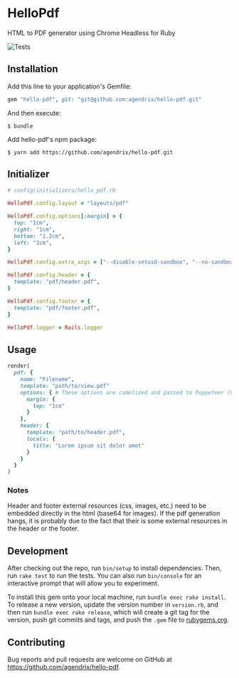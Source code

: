 # HelloPdf

HTML to PDF generator using Chrome Headless for Ruby

![Tests](https://github.com/agendrix/hello-pdf/workflows/Tests/badge.svg)

## Installation

Add this line to your application's Gemfile:

```ruby
gem "hello-pdf", git: "git@github.com:agendrix/hello-pdf.git"
```

And then execute:

    $ bundle

Add hello-pdf's npm package:

    $ yarn add https://github.com/agendrix/hello-pdf.git

## Initializer

```ruby
# config/initializers/hello_pdf.rb

HelloPdf.config.layout = "layouts/pdf"

HelloPdf.config.options[:margin] = {
  top: "1cm",
  right: "1cm",
  bottom: "1.2cm",
  left: "1cm",
}

HelloPdf.config.extra_args = ["--disable-setuid-sandbox", "--no-sandbox"]

HelloPdf.config.header = {
  template: "pdf/header.pdf",
}

HelloPdf.config.footer = {
  template: "pdf/footer.pdf",
}

HelloPdf.logger = Rails.logger
```

## Usage

```ruby
render(
  pdf: {
    name: "Filename",
    template: "path/to/view.pdf"
    options: { # These options are camelized and passed to Puppeteer (https://github.com/GoogleChrome/puppeteer/blob/v1.2.0/docs/api.md#pagepdfoptions)
      margin: {
        top: "1cm"
      }
    },
    header: {
      template: "path/to/header.pdf",
      locals: {
        title: "Lorem ipsum sit dolor amet"
      }
    }
  }
)
```

### Notes

Header and footer external resources (css, images, etc.) need to be embedded directly in the html (base64 for images).
If the pdf generation hangs, it is probably due to the fact that their is some external resources in the header or the footer.

## Development

After checking out the repo, run `bin/setup` to install dependencies. Then, run `rake test` to run the tests. You can also run `bin/console` for an interactive prompt that will allow you to experiment.

To install this gem onto your local machine, run `bundle exec rake install`. To release a new version, update the version number in `version.rb`, and then run `bundle exec rake release`, which will create a git tag for the version, push git commits and tags, and push the `.gem` file to [rubygems.org](https://rubygems.org).

## Contributing

Bug reports and pull requests are welcome on GitHub at https://github.com/agendrix/hello-pdf.
